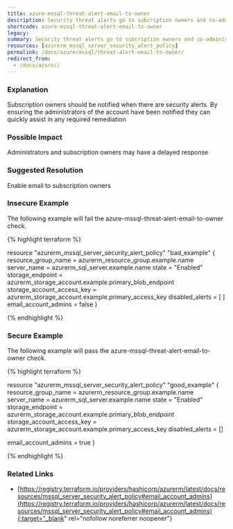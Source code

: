 ```yaml
---
title: azure-mssql-threat-alert-email-to-owner
description: Security threat alerts go to subcription owners and co-administrators
shortcode: azure-mssql-threat-alert-email-to-owner
legacy: 
summary: Security threat alerts go to subcription owners and co-administrators 
resources: [azurerm_mssql_server_security_alert_policy] 
permalink: /docs/azure/mssql/threat-alert-email-to-owner/
redirect_from: 
  - /docs/azure//
---
```


### Explanation

Subscription owners should be notified when there are security alerts. By ensuring the administrators of the account have been notified they can quickly assist in any required remediation

### Possible Impact
Administrators and subscription owners may have a delayed response

### Suggested Resolution
Enable email to subscription owners


### Insecure Example

The following example will fail the azure-mssql-threat-alert-email-to-owner check.

{% highlight terraform %}

resource "azurerm_mssql_server_security_alert_policy" "bad_example" {
  resource_group_name        = azurerm_resource_group.example.name
  server_name                = azurerm_sql_server.example.name
  state                      = "Enabled"
  storage_endpoint           = azurerm_storage_account.example.primary_blob_endpoint
  storage_account_access_key = azurerm_storage_account.example.primary_access_key
  disabled_alerts = [
  ]
  email_account_admins = false
}

{% endhighlight %}



### Secure Example

The following example will pass the azure-mssql-threat-alert-email-to-owner check.

{% highlight terraform %}

resource "azurerm_mssql_server_security_alert_policy" "good_example" {
  resource_group_name        = azurerm_resource_group.example.name
  server_name                = azurerm_sql_server.example.name
  state                      = "Enabled"
  storage_endpoint           = azurerm_storage_account.example.primary_blob_endpoint
  storage_account_access_key = azurerm_storage_account.example.primary_access_key
  disabled_alerts = []

  email_account_admins = true
}

{% endhighlight %}



### Related Links


- [https://registry.terraform.io/providers/hashicorp/azurerm/latest/docs/resources/mssql_server_security_alert_policy#email_account_admins](https://registry.terraform.io/providers/hashicorp/azurerm/latest/docs/resources/mssql_server_security_alert_policy#email_account_admins){:target="_blank" rel="nofollow noreferrer noopener"}


